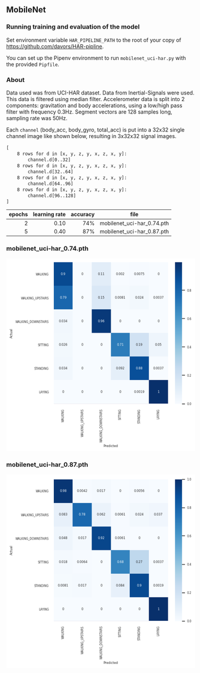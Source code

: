 ## MobileNet

### Running training and evaluation of the model

Set environment variable `HAR_PIPELINE_PATH` to the root of your copy of https://github.com/davors/HAR-pipline.

You can set up the Pipenv environment to run `mobilenet_uci-har.py` with the provided `Pipfile`.

### About

Data used was from UCI-HAR dataset. Data from Inertial-Signals were used. This data is filtered using median filter. Accelerometer data is split into 2 components: gravitation and body accelerations, using a low/high pass filter with frequency 0.3Hz. Segment vectors are 128 samples long, sampling rate was 50Hz.

Each `channel` (body_acc, body_gyro, total_acc) is put into a 32x32 single channel image like shown below, resulting in 3x32x32 signal images.

```
[
    8 rows for d in [x, y, z, y, x, z, x, y]:
        channel.d[0..32]
    8 rows for d in [x, y, z, y, x, z, x, y]:
        channel.d[32..64]
    8 rows for d in [x, y, z, y, x, z, x, y]:
        channel.d[64..96]
    8 rows for d in [x, y, z, y, x, z, x, y]:
        channel.d[96..128]
]
```

| epochs | learning rate | accuracy | file                       |
| -----: | ------------: | -------: | -------------------------- |
|      2 |          0.10 |      74% | mobilenet_uci-har_0.74.pth |
|      5 |          0.40 |      87% | mobilenet_uci-har_0.87.pth |

<div class="page"/>

### mobilenet_uci-har_0.74.pth
![74](images/mobilenet_uci-har_0.74.pth.png)

<div class="page"/>

### mobilenet_uci-har_0.87.pth
![74](images/mobilenet_uci-har_0.87.pth.png)
